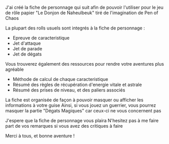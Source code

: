 
J'ai créé la fiche de personnage qui suit afin de pouvoir l'utiliser pour le jeu de rôle papier "Le Donjon de Naheulbeuk" tiré de l'imagination de Pen of Chaos

La plupart des rolls usuels sont integrés à la fiche de personnage :
  - Epreuve de caracteristique
  - Jet d'attaque 
  - Jet de parade
  - Jet de dégats

Vous trouverez également des ressources pour rendre votre aventures plus agréable
  - Méthode de calcul de chaque caracteristique
  - Résumé des règles de récupération d'energie vitale et astrale
  - Résumé des prises de niveau, et des paliers associés
  
La fiche est organisée de façon à pouvoir masquer ou afficher les informations à votre guise
Ainsi, si vous jouez un guerrier, vous pourrez masquer la partie "Dégats Magiques" car ceux-ci ne vous concernent pas


J'espere que la fiche de personnage vous plaira
N'hesitez pas à me faire part de vos remarques si vous avez des critiques à faire

Merci à tous, et bonne aventure !
